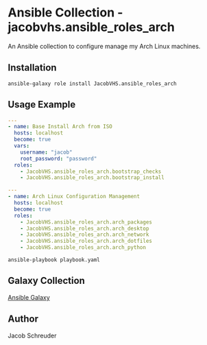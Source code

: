 # Ansible Collection - jacobvhs.ansible_roles_arch

An Ansible collection to configure manage my Arch Linux machines.

## Installation
```shell
ansible-galaxy role install JacobVHS.ansible_roles_arch
```

## Usage Example
```yaml
---
- name: Base Install Arch from ISO
  hosts: localhost
  become: true
  vars:
    username: "jacob"
    root_password: "password"
  roles:
    - JacobVHS.ansible_roles_arch.bootstrap_checks
    - JacobVHS.ansible_roles_arch.bootstrap_install
```
```yaml
---
- name: Arch Linux Configuration Management
  hosts: localhost
  become: true
  roles:
    - JacobVHS.ansible_roles_arch.arch_packages
    - JacobVHS.ansible_roles_arch.arch_desktop
    - JacobVHS.ansible_roles_arch.arch_network
    - JacobVHS.ansible_roles_arch.arch_dotfiles
    - JacobVHS.ansible_roles_arch.arch_python
```
```shell
ansible-playbook playbook.yaml
```

## Galaxy Collection
[Ansible Galaxy](https://galaxy.ansible.com/ui/repo/published/jacobvhs/ansible_roles_arch/)

## Author
Jacob Schreuder
